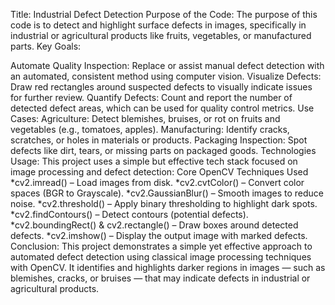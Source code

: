 Title:
Industrial Defect Detection Purpose of the Code: The purpose of this code is to detect and highlight surface defects in images, specifically in industrial or agricultural products like fruits, vegetables, or manufactured parts. Key Goals:

Automate Quality Inspection:
Replace or assist manual defect detection with an automated, consistent method using computer vision.
Visualize Defects:
Draw red rectangles around suspected defects to visually indicate issues for further review.
Quantify Defects:
Count and report the number of detected defect areas, which can be used for quality control metrics. Use Cases:
Agriculture: Detect blemishes, bruises, or rot on fruits and vegetables (e.g., tomatoes, apples).
Manufacturing: Identify cracks, scratches, or holes in materials or products.
Packaging Inspection: Spot defects like dirt, tears, or missing parts on packaged goods. Technologies Usage: This project uses a simple but effective tech stack focused on image processing and defect detection: Core OpenCV Techniques Used *cv2.imread() – Load images from disk. *cv2.cvtColor() – Convert color spaces (BGR to Grayscale). *cv2.GaussianBlur() – Smooth images to reduce noise. *cv2.threshold() – Apply binary thresholding to highlight dark spots. *cv2.findContours() – Detect contours (potential defects). *cv2.boundingRect() & cv2.rectangle() – Draw boxes around detected defects. *cv2.imshow() – Display the output image with marked defects. Conclusion: This project demonstrates a simple yet effective approach to automated defect detection using classical image processing techniques with OpenCV. It identifies and highlights darker regions in images — such as blemishes, cracks, or bruises — that may indicate defects in industrial or agricultural products.
